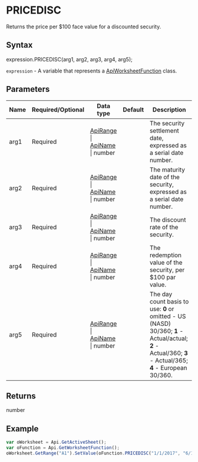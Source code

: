 # PRICEDISC

Returns the price per $100 face value for a discounted security.

## Syntax

expression.PRICEDISC(arg1, arg2, arg3, arg4, arg5);

`expression` - A variable that represents a [ApiWorksheetFunction](../ApiWorksheetFunction.md) class.

## Parameters

| **Name** | **Required/Optional** | **Data type** | **Default** | **Description** |
| ------------- | ------------- | ------------- | ------------- | ------------- |
| arg1 | Required | [ApiRange](../../ApiRange/ApiRange.md) &#124; [ApiName](../../ApiName/ApiName.md) &#124; number |  | The security settlement date, expressed as a serial date number. |
| arg2 | Required | [ApiRange](../../ApiRange/ApiRange.md) &#124; [ApiName](../../ApiName/ApiName.md) &#124; number |  | The maturity date of the security, expressed as a serial date number. |
| arg3 | Required | [ApiRange](../../ApiRange/ApiRange.md) &#124; [ApiName](../../ApiName/ApiName.md) &#124; number |  | The discount rate of the security. |
| arg4 | Required | [ApiRange](../../ApiRange/ApiRange.md) &#124; [ApiName](../../ApiName/ApiName.md) &#124; number |  | The redemption value of the security, per $100 par value. |
| arg5 | Required | [ApiRange](../../ApiRange/ApiRange.md) &#124; [ApiName](../../ApiName/ApiName.md) &#124; number |  | The day count basis to use: **0** or omitted - US (NASD) 30/360; **1** - Actual/actual; **2** - Actual/360; **3** - Actual/365; **4** - European 30/360. |

## Returns

number

## Example



```javascript
var oWorksheet = Api.GetActiveSheet();
var oFunction = Api.GetWorksheetFunction();
oWorksheet.GetRange("A1").SetValue(oFunction.PRICEDISC("1/1/2017", "6/1/2019", 0.05, 105, 1));
```
